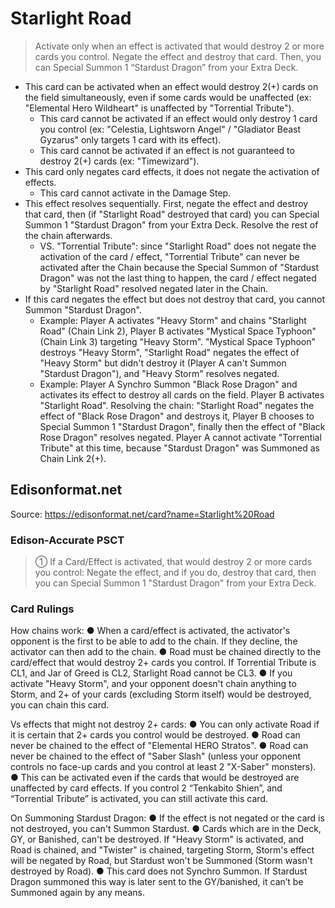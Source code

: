 # Starlight Road

> Activate only when an effect is activated that would destroy 2 or more cards you control. Negate the effect and destroy that card. Then, you can Special Summon 1 “Stardust Dragon” from your Extra Deck.

*   This card can be activated when an effect would destroy 2(+) cards on the field simultaneously, even if some cards would be unaffected (ex: "Elemental Hero Wildheart" is unaffected by "Torrential Tribute").
    *   This card cannot be activated if an effect would only destroy 1 card you control (ex: "Celestia, Lightsworn Angel" / "Gladiator Beast Gyzarus" only targets 1 card with its effect).
    *   This card cannot be activated if an effect is not guaranteed to destroy 2(+) cards (ex: "Timewizard").
*   This card only negates card effects, it does not negate the activation of effects.
    *   This card cannot activate in the Damage Step.
*   This effect resolves sequentially. First, negate the effect and destroy that card, then (if "Starlight Road" destroyed that card) you can Special Summon 1 "Stardust Dragon" from your Extra Deck. Resolve the rest of the chain afterwards.
    *   VS. "Torrential Tribute": since "Starlight Road" does not negate the activation of the card / effect, "Torrential Tribute" can never be activated after the Chain because the Special Summon of "Stardust Dragon" was not the last thing to happen, the card / effect negated by "Starlight Road" resolved negated later in the Chain.
*   If this card negates the effect but does not destroy that card, you cannot Summon "Stardust Dragon".
    *   Example: Player A activates "Heavy Storm" and chains "Starlight Road" (Chain Link 2), Player B activates "Mystical Space Typhoon" (Chain Link 3) targeting "Heavy Storm". "Mystical Space Typhoon" destroys "Heavy Storm", "Starlight Road" negates the effect of "Heavy Storm" but didn't destroy it (Player A can't Summon "Stardust Dragon"), and "Heavy Storm" resolves negated.
    *   Example: Player A Synchro Summon "Black Rose Dragon" and activates its effect to destroy all cards on the field. Player B activates "Starlight Road". Resolving the chain: "Starlight Road" negates the effect of "Black Rose Dragon" and destroys it, Player B chooses to Special Summon 1 "Stardust Dragon", finally then the effect of "Black Rose Dragon" resolves negated. Player A cannot activate "Torrential Tribute" at this time, because "Stardust Dragon" was Summoned as Chain Link 2(+).

## Edisonformat.net

Source: https://edisonformat.net/card?name=Starlight%20Road

### Edison-Accurate PSCT

> ① If a Card/Effect is activated, that would destroy 2 or more cards you control:
> Negate the effect, and if you do, destroy that card, then you can Special Summon 1 "Stardust Dragon" from your Extra Deck.

### Card Rulings

How chains work:
● When a card/effect is activated, the activator's opponent is the first to be able to add to the chain. If they decline, the activator can then add to the chain.
● Road must be chained directly to the card/effect that would destroy 2+ cards you control. If Torrential Tribute is CL1, and Jar of Greed is CL2, Starlight Road cannot be CL3.
● If you activate "Heavy Storm", and your opponent doesn't chain anything to Storm, and 2+ of your cards (excluding Storm itself) would be destroyed, you can chain this card.

Vs effects that might not destroy 2+ cards:
● You can only activate Road if it is certain that 2+ cards you control would be destroyed.
● Road can never be chained to the effect of "Elemental HERO Stratos".
● Road can never be chained to the effect of "Saber Slash" (unless your opponent controls no face-up cards and you control at least 2 "X-Saber" monsters).
● This can be activated even if the cards that would be destroyed are unaffected by card effects. If you control 2 “Tenkabito Shien”, and “Torrential Tribute” is activated, you can still activate this card.

On Summoning Stardust Dragon:
● If the effect is not negated or the card is not destroyed, you can't Summon Stardust.
● Cards which are in the Deck, GY, or Banished, can't be destroyed. If "Heavy Storm" is activated, and Road is chained, and "Twister" is chained, targeting Storm, Storm's effect will be negated by Road, but Stardust won't be Summoned (Storm wasn't destroyed by Road).
● This card does not Synchro Summon. If Stardust Dragon summoned this way is later sent to the GY/banished, it can’t be Summoned again by any means.
            